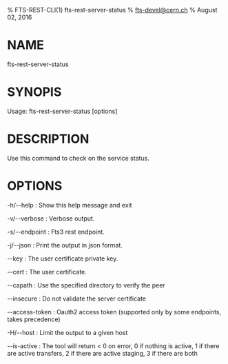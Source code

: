 % FTS-REST-CLI(1) fts-rest-server-status
% fts-devel@cern.ch
% August 02, 2016
# NAME

fts-rest-server-status

# SYNOPIS

Usage: fts-rest-server-status [options]

# DESCRIPTION

Use this command to check on the service status.

# OPTIONS

-h/--help
:	Show this help message and exit

-v/--verbose
:	Verbose output. 

-s/--endpoint
:	Fts3 rest endpoint. 

-j/--json
:	Print the output in json format. 

--key
:	The user certificate private key. 

--cert
:	The user certificate. 

--capath
:	Use the specified directory to verify the peer

--insecure
:	Do not validate the server certificate

--access-token
:	Oauth2 access token (supported only by some endpoints, takes precedence)

-H/--host
:	Limit the output to a given host

--is-active
:	The tool will return < 0 on error, 0 if nothing is active, 1 if there are active transfers, 2 if there are active staging, 3 if there are both

